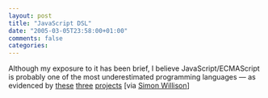 ```yaml
---
layout: post
title: "JavaScript DSL"
date: "2005-03-05T23:58:00+01:00"
comments: false
categories: 
---
```


<p>Although my exposure to it has been brief, I believe JavaScript/ECMAScript is probably one of the most underestimated programming languages &#8212; as evidenced by <a href="http://trimpath.com/project/wiki/JavaScriptTemplates" title="JavaScript Templates">these</a> <a href="http://trimpath.com/project/wiki/TrimQuery" title="TrimQuery">three</a> <a href="http://trimpath.com/project/wiki/TrimSpreadsheet" title="TrimSpreadsheet">projects</a>  [via <a href="http://www.sitepoint.com/blog-post-view.php?id=238881">Simon Willison</a>]</p>


